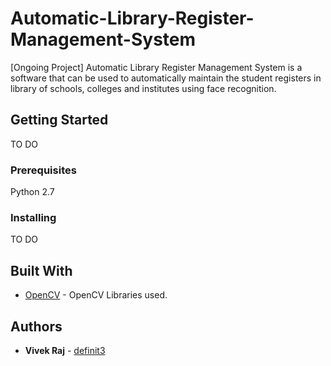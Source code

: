# Automatic-Library-Register-Management-System
[Ongoing Project] Automatic Library Register Management System is a software that can be used to automatically maintain the student registers in library of schools, colleges and institutes using face recognition.

## Getting Started

TO DO

### Prerequisites

Python 2.7

### Installing

TO DO

## Built With

* [OpenCV](https://docs.opencv.org/2.4/modules/contrib/doc/facerec/facerec_tutorial.html) - OpenCV Libraries used.

## Authors

* **Vivek Raj** - [definit3](https://github.com/definit3)

